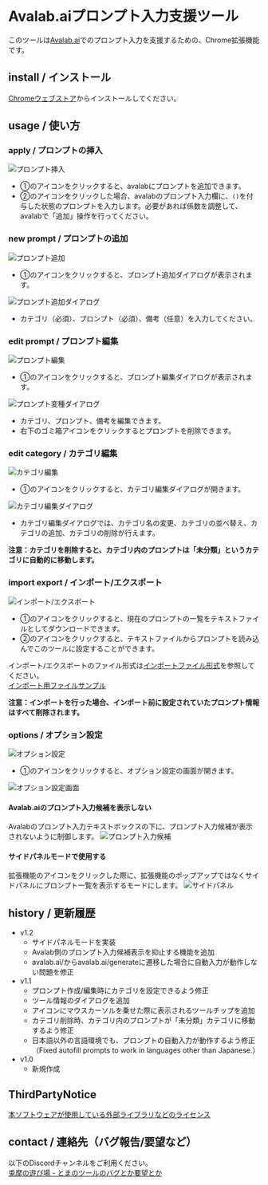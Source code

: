 # Avalab.aiプロンプト入力支援ツール

このツールは[Avalab.ai](https://avalab.ai)でのプロンプト入力を支援するための、Chrome拡張機能です。

## install / インストール

[Chromeウェブストア](https://chromewebstore.google.com/detail/avalabai%E3%83%97%E3%83%AD%E3%83%B3%E3%83%97%E3%83%88%E5%85%A5%E5%8A%9B%E6%94%AF%E6%8F%B4%E3%83%84%E3%83%BC%E3%83%AB/okhnpkdkjhoehaiimadniembjdikncpa)からインストールしてください。

## usage / 使い方

### apply / プロンプトの挿入

![プロンプト挿入](images/010_apply_01.png)

- ①のアイコンをクリックすると、avalabにプロンプトを追加できます。
- ②のアイコンをクリックした場合、avalabのプロンプト入力欄に、`()`を付与した状態のプロンプトを入力します。必要があれば係数を調整して、avalabで「追加」操作を行ってください。

### new prompt / プロンプトの追加

![プロンプト追加](images/020_new_01.png)

- ①のアイコンをクリックすると、プロンプト追加ダイアログが表示されます。

![プロンプト追加ダイアログ](images/020_new_02.png)

- カテゴリ（必須）、プロンプト（必須）、備考（任意）を入力してください。

### edit prompt / プロンプト編集

![プロンプト編集](images/030_edit_01.png)

- ①のアイコンをクリックすると、プロンプト編集ダイアログが表示されます。

![プロンプト変種ダイアログ](images/030_edit_02.png)

- カテゴリ、プロンプト、備考を編集できます。
- 右下のゴミ箱アイコンをクリックするとプロンプトを削除できます。

### edit category / カテゴリ編集

![カテゴリ編集](images/040_category_01.png)

- ①のアイコンをクリックすると、カテゴリ編集ダイアログが開きます。

![カテゴリ編集ダイアログ](images/040_category_02.png)

- カテゴリ編集ダイアログでは、カテゴリ名の変更、カテゴリの並べ替え、カテゴリの追加、カテゴリの削除が行えます。

**注意：カテゴリを削除すると、カテゴリ内のプロンプトは「未分類」というカテゴリに自動的に移動します。**

### import export / インポート/エクスポート

![インポート/エクスポート](images/050_import_01.png)

- ①のアイコンをクリックすると、現在のプロンプトの一覧をテキストファイルとしてダウンロードできます。
- ②のアイコンをクリックすると、テキストファイルからプロンプトを読み込んでこのツールに設定することができます。

インポート/エクスポートのファイル形式は[インポートファイル形式](importfile.md)を参照してください。  
[インポート用ファイルサンプル](sample.tsv)

**注意：インポートを行った場合、インポート前に設定されていたプロンプト情報はすべて削除されます。**

### options / オプション設定
![オプション設定](images/060_option_01.png)
- ①のアイコンをクリックすると、オプション設定の画面が開きます。

![オプション設定画面](images/060_option_02.png)

#### Avalab.aiのプロンプト入力候補を表示しない
Avalabのプロンプト入力テキストボックスの下に、プロンプト入力候補が表示されないように制御します。
![プロンプト入力候補](images/060_option_11.png)

#### サイドパネルモードで使用する
拡張機能のアイコンをクリックした際に、拡張機能のポップアップではなくサイドパネルにプロンプト一覧を表示するモードにします。
![サイドパネル](images/060_option_21.png)

## history / 更新履歴
- v1.2
  - サイドパネルモードを実装
  - Avalab側のプロンプト入力候補表示を抑止する機能を追加
  - avalab.ai/からavalab.ai/generateに遷移した場合に自動入力が動作しない問題を修正
- v1.1
  - プロンプト作成/編集時にカテゴリを設定できるよう修正
  - ツール情報のダイアログを追加
  - アイコンにマウスカーソルを乗せた際に表示されるツールチップを追加
  - カテゴリ削除時、カテゴリ内のプロンプトが「未分類」カテゴリに移動するよう修正
  - 日本語以外の言語環境でも、プロンプトの自動入力が動作するよう修正（Fixed autofill prompts to work in languages ​​other than Japanese.）
- v1.0
  - 新規作成

## ThirdPartyNotice

[本ソフトウェアが使用している外部ライブラリなどのライセンス](thirdPartyNotice.md)

## contact / 連絡先（バグ報告/要望など）

以下のDiscordチャンネルをご利用ください。  
[兎摩の遊び場 - とまのツールのバグとか要望とか](https://discord.gg/QEyhHjMyKS)
